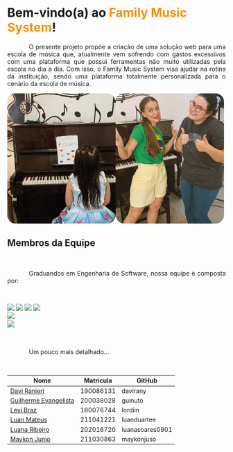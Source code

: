 # Bem-vindo(a) ao **<span style="color: #F3910A;"> Family Music System</span>**!

<p style="text-indent: 50px;text-align: justify;">
O presente projeto propõe a criação de uma solução web para uma escola de música que, atualmente vem sofrendo com gastos excessivos com uma plataforma que possui ferramentas não muito utilizadas pela escola no dia a dia. Com isso, o Family Music System visa ajudar na rotina da instituição, sendo uma plataforma totalmente personalizada para o cenário da escola de música.
</p>

<img src="images/crianca.png"/><img src="images/adultos.png"/>

## Membros da Equipe

<br/>

<p style="text-indent: 50px;text-align: justify;">Graduandos em Engenharia de Software, nossa equipe é composta por: </p>

<br/>

<p align="center">

<a href="https://github.com/davirany"><img src="https://user-images.githubusercontent.com/89596623/232325365-f51e4b38-d22e-4f74-ab3f-a39b55a71721.png"/></a>
<a href="https://github.com/guinuto"><img src="https://user-images.githubusercontent.com/89596623/232325368-feb63fbe-fe9f-4e8a-aa7f-1666a4a7e407.png"/></a>
<a href="https://github.com/lordiin"><img src="https://user-images.githubusercontent.com/89596623/232325382-09f5ce01-2580-462d-ab33-88ed6863ddc0.png"/></a>
<a href="https://github.com/luanduartee"><img src="https://user-images.githubusercontent.com/89596623/232325387-e9d71652-536c-46ea-99ef-26182b0af2d0.png"/></a>  
<a href="https://github.com/luanasoares0901"><img src="https://user-images.githubusercontent.com/89596623/232325390-1e27cef3-f27c-49dd-9b05-f61952f2c506.png"/></a>  
<a href="https://github.com/maykonjuso"><img src="https://user-images.githubusercontent.com/89596623/232325392-79161aa9-10dd-4be2-9623-e7cd645b6455.png"/></a>

</p>

<br/>
<p style="text-indent: 50px;text-align: justify;"> Um pouco mais detalhado... </p>

<br/>

<div style="-webkit-display: flex;
       display: flex;
       -webkit-align-items: center;
       align-items: center;
       -webkit-justify-content: center;
       justify-content: center;">

<table>
<thead>
<tr>
<th>Nome</th>
<th>Matrícula</th>
<th>GitHub</th>
</tr>
</thead>
<tbody>
<tr>
<td><a href="https://github.com/davirany">Davi Ranieri</a></td>
<td>190086131</td>
<td>davirany</td>
</tr>
<tr>
<td><a href="https://github.com/guinuto">Guilherme Evangelista</a></td>
<td>200038028</td>
<td>guinuto</td>
</tr>
<tr>
<td><a href="https://github.com/lordiin">Levi Braz</a></td>
<td>180076744</td>
<td>lordiin</td>
</tr>
<tr>
<td><a href="https://github.com/luanduartee">Luan Mateus</a></td>
<td>211041221</td>
<td>luanduartee</td>
</tr>
<tr>
<td><a href="https://github.com/luanasoares0901">Luana Ribeiro</a></td>
<td>202016720</td>
<td>luanasoares0901</td>
</tr>
<tr>
<td><a href="https://github.com/maykonjuso">Maykon Junio</a></td>
<td>211030863</td>
<td>maykonjuso</td>
</tr>
</tbody>
</table>
</div>
